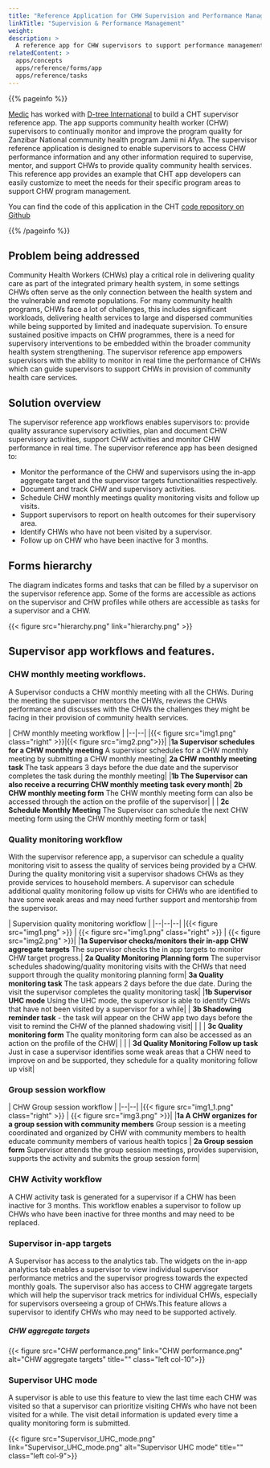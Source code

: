 ```yaml
---
title: "Reference Application for CHW Supervision and Performance Management"
linkTitle: "Supervision & Performance Management"
weight:
description: >
  A reference app for CHW supervisors to support performance management of CHWs using a mobile app.
relatedContent: >
  apps/concepts
  apps/reference/forms/app
  apps/reference/tasks
---
```


{{% pageinfo %}}

[Medic](https://medic.org/) has worked with [D-tree International](https://www.d-tree.org/) to build a CHT supervisor reference app. The app supports community health worker (CHW) supervisors to continually monitor and improve the program quality for Zanzibar National community health program Jamii ni Afya. The supervisor reference application is designed to enable supervisors to access CHW performance information and any other information required to supervise, mentor, and support CHWs to provide quality community health services. This reference app provides an example that CHT app developers can easily customize to meet the needs for their specific program areas to support CHW program management.

You can find the code of this application in the CHT [code repository on Github](https://github.com/medic/config-dtree/tree/sample-purge-with-test)

{{% /pageinfo %}}

## Problem being addressed
Community Health Workers (CHWs) play a critical role in delivering quality care as part of the integrated primary health system, in some settings CHWs often serve as the only connection between the health system and the vulnerable and remote populations. For many community health programs, CHWs face a lot of challenges, this includes significant workloads, delivering health services to large and dispersed communities while being supported by limited and inadequate supervision. To ensure sustained positive impacts on CHW programmes, there is a need for supervisory interventions to be embedded within the broader community health system strengthening. The  supervisor reference app empowers supervisors with the ability to monitor in real time the performance of CHWs which can guide supervisors to support CHWs in provision of community health care services.

## Solution overview
The supervisor reference app workflows enables supervisors to: provide quality assurance supervisory activities, plan and document CHW supervisory activities, support CHW activities and monitor CHW performance in real time. The supervisor reference app has been designed to:
 * Monitor the performance of the CHW and supervisors using the in-app aggregate target and the supervisor targets functionalities respectively.
 * Document and track CHW and supervisory activities.
 * Schedule CHW monthly meetings quality monitoring visits and follow up visits.
 * Support supervisors to report on health outcomes for their supervisory area.
 * Identify CHWs who have not been visited by a supervisor.
 * Follow up on CHW who have been inactive for 3 months.

## Forms hierarchy
The diagram indicates forms and tasks that can be filled by a supervisor on the supervisor reference app. Some of the forms are accessible as actions on the supervisor and CHW profiles while others are accessible as tasks for a supervisor and a CHW.

{{< figure src="hierarchy.png"  link="hierarchy.png" >}}

## Supervisor app workflows and features.

### CHW monthly meeting workflows.
A Supervisor conducts a CHW monthly meeting with all the CHWs. During the meeting the supervisor mentors the CHWs, reviews the CHWs performance and discusses with the CHWs the challenges they might be facing in their provision of community health services.

| CHW monthly meeting workflow |
|--|--|
|{{< figure src="img1.png"  class="right" >}}|{{< figure src="img2.png">}}|
|**1a Supervisor schedules for a CHW monthly meeting** A supervisor schedules for a CHW monthly meeting by submitting a CHW monthly meeting| **2a CHW monthly meeting task** The task appears 3 days before the due date and the supervisor completes the task during the monthly meeting|
|**1b The Supervisor can also receive a recurring CHW monthly meeting task every month**| **2b CHW monthly meeting form** The CHW monthly meeting form can also be accessed through the action on the profile of the supervisor|
| | **2c Schedule Monthly Meeting** The Supervisor can schedule the next CHW meeting form using the CHW monthly meeting form or task|

### Quality monitoring workflow
With the supervisor reference app, a supervisor can schedule a quality monitoring visit to assess the quality of services being provided by a CHW. During the quality monitoring visit a supervisor shadows CHWs as they provide services to household members. A supervisor can schedule additional quality monitoring follow up visits for CHWs who are identified to have some weak areas and may need further support and mentorship from the supervisor.

| Supervision quality monitoring workflow |
|--|--|--|
|{{< figure src="img1.png" >}} | {{< figure src="img1.png"  class="right" >}} | {{< figure src="img2.png" >}}|
|**1a Supervisor checks/monitors their in-app CHW aggregate targets** The supervisor checks the in app targets to monitor CHW target progress.| **2a Quality Monitoring Planning form** The supervisor schedules shadowing/quality monitoring visits with the CHWs that need support through the quality monitoring planning form| **3a Quality monitoring task** The task appears 2 days before the due date. During the visit the supervisor completes the quality monitoring task|
|**1b Supervisor UHC mode** Using the UHC mode, the supervisor is able to identify CHWs that have not been visited by a supervisor for a while| | **3b Shadowing reminder task** - the task will appear on the CHW app two days before the visit to remind the CHW of the planned shadowing visit|
| | | **3c Quality monitoring form** The quality monitoring form can also be accessed as an action on the profile of the CHW|
| | | **3d Quality Monitoring Follow up task** Just in case a supervisor identifies some weak areas that a CHW need to improve on and be supported, they schedule for a quality monitoring follow up visit|
### Group session workflow

| CHW Group session workflow |
|--|--|
|{{< figure src="img1_1.png" class="right" >}} | {{< figure src="img3.png" >}}|
|**1a A CHW organizes for a group session with community members** Group session is a meeting coordinated and organized by CHW with community members to health educate community members of various health topics | **2a Group session form** Supervisor attends the group session meetings, provides supervision, supports the activity and submits the group session form|

### CHW Activity workflow
A CHW activity task is generated for a supervisor if a CHW has been inactive for 3 months. This workflow enables a supervisor to follow up CHWs who have been inactive for three months and may need to be replaced.

### Supervisor in-app targets
A Supervisor has access to the analytics tab. The widgets on the in-app analytics tab enables a supervisor to view individual supervisor performance metrics and the supervisor progress towards the expected monthly goals. The supervisor also has access to CHW aggregate targets which will help the supervisor track metrics for individual CHWs, especially for supervisors overseeing a group of CHWs.This feature allows a supervisor to identify CHWs who may need to be supported actively.

##### CHW aggregate targets

{{< figure src="CHW performance.png" link="CHW performance.png" alt="CHW aggregate targets" title="" class="left col-10">}}

### Supervisor UHC mode
A supervisor is able to use this feature to view the last time each CHW was visited so that a supervisor can prioritize visiting CHWs who have not been visited for a while. The visit detail information is updated every time a quality monitoring form is submitted.

{{< figure src="Supervisor_UHC_mode.png" link="Supervisor_UHC_mode.png" alt="Supervisor UHC mode" title="" class="left col-9">}}
